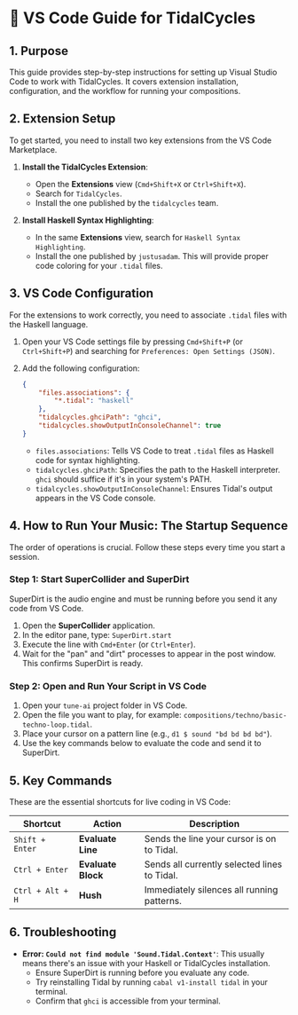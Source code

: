 # 🎵 VS Code Guide for TidalCycles

## 1. Purpose

This guide provides step-by-step instructions for setting up Visual Studio Code to work with TidalCycles. It covers extension installation, configuration, and the workflow for running your compositions.

## 2. Extension Setup

To get started, you need to install two key extensions from the VS Code Marketplace.

1.  **Install the TidalCycles Extension**:
    -   Open the **Extensions** view (`Cmd+Shift+X` or `Ctrl+Shift+X`).
    -   Search for `TidalCycles`.
    -   Install the one published by the `tidalcycles` team.

2.  **Install Haskell Syntax Highlighting**:
    -   In the same **Extensions** view, search for `Haskell Syntax Highlighting`.
    -   Install the one published by `justusadam`. This will provide proper code coloring for your `.tidal` files.

## 3. VS Code Configuration

For the extensions to work correctly, you need to associate `.tidal` files with the Haskell language.

1.  Open your VS Code settings file by pressing `Cmd+Shift+P` (or `Ctrl+Shift+P`) and searching for `Preferences: Open Settings (JSON)`.
2.  Add the following configuration:

    ```json
    {
        "files.associations": {
            "*.tidal": "haskell"
        },
        "tidalcycles.ghciPath": "ghci",
        "tidalcycles.showOutputInConsoleChannel": true
    }
    ```

    -   `files.associations`: Tells VS Code to treat `.tidal` files as Haskell code for syntax highlighting.
    -   `tidalcycles.ghciPath`: Specifies the path to the Haskell interpreter. `ghci` should suffice if it's in your system's PATH.
    -   `tidalcycles.showOutputInConsoleChannel`: Ensures Tidal's output appears in the VS Code console.

## 4. How to Run Your Music: The Startup Sequence

The order of operations is crucial. Follow these steps every time you start a session.

### Step 1: Start SuperCollider and SuperDirt

SuperDirt is the audio engine and must be running before you send it any code from VS Code.

1.  Open the **SuperCollider** application.
2.  In the editor pane, type: `SuperDirt.start`
3.  Execute the line with `Cmd+Enter` (or `Ctrl+Enter`).
4.  Wait for the "pan" and "dirt" processes to appear in the post window. This confirms SuperDirt is ready.

### Step 2: Open and Run Your Script in VS Code

1.  Open your `tune-ai` project folder in VS Code.
2.  Open the file you want to play, for example: `compositions/techno/basic-techno-loop.tidal`.
3.  Place your cursor on a pattern line (e.g., `d1 $ sound "bd bd bd bd"`).
4.  Use the key commands below to evaluate the code and send it to SuperDirt.

## 5. Key Commands

These are the essential shortcuts for live coding in VS Code:

| Shortcut | Action | Description |
|---|---|---|
| `Shift + Enter` | **Evaluate Line** | Sends the line your cursor is on to Tidal. |
| `Ctrl + Enter` | **Evaluate Block** | Sends all currently selected lines to Tidal. |
| `Ctrl + Alt + H` | **Hush** | Immediately silences all running patterns. |

## 6. Troubleshooting

-   **Error: `Could not find module 'Sound.Tidal.Context'`**: This usually means there's an issue with your Haskell or TidalCycles installation.
    -   Ensure SuperDirt is running before you evaluate any code.
    -   Try reinstalling Tidal by running `cabal v1-install tidal` in your terminal.
    -   Confirm that `ghci` is accessible from your terminal. 
